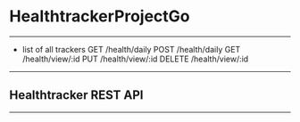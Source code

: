 # HealthtrackerProjectGo
---
* list of all trackers
GET /health/daily
POST /health/daily
GET /health/view/:id
PUT /health/view/:id
DELETE /health/view/:id
---
## Healthtracker REST API 
____

